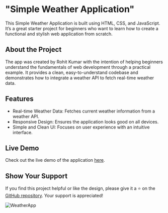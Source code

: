 # "Simple Weather Application"

<p>This Simple Weather Application is built using HTML, CSS, and JavaScript. It’s a great starter project for beginners who want to learn how to create a functional and stylish web application from scratch.</p>

## About the Project
The app was created by Rohit Kumar with the intention of helping beginners understand the fundamentals of web development through a practical example. It provides a clean, easy-to-understand codebase and demonstrates how to integrate a weather API to fetch real-time weather data.

## Features
<ul>
  <li>Real-time Weather Data: Fetches current weather information from a weather API.</li>
  <li>Responsive Design: Ensures the application looks good on all devices.</li>
  <li>Simple and Clean UI: Focuses on user experience with an intuitive interface.</li>
</ul>

## Live Demo
Check out the live demo of the application <a href="https://rohit21oc.github.io/Wheather-App/">here</a>.


## Show Your Support
If you find this project helpful or like the design, please give it a ⭐ on the <a href="https://github.com/rohit21oc/Wheather-App"> GitHub repository</a>. Your support is appreciated!

![WeatherApp]([https://user-images.githubusercontent.com/42378118/99897986-fd02dc00-2cc3-11eb-9cac-f5b577bfef40.png](https://rohit21oc.github.io/Wheather-App/))

